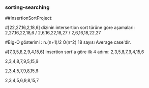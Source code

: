### sorting-searching

##InsertionSortProject:

#[22,27,16,2,18,6] dizinin intersertion sort türüne göre aşamalari: 
2,27,16,22,18,6 / 
2,6,16,22,18,27 / 
2,6,16,18,22,27

#Big-O gösterimi : n.(n+1)/2 O(n^2) 18 sayısı Average case'dir.

#[7,3,5,8,2,9,4,15,6] insertion sort'a göre ilk 4 adımı: 
2,3,5,8,7,9,4,15,6

2,3,4,8,7,9,5,15,6

2,3,4,5,7,9,8,15,6

2,3,4,5,6,9,8,15,7
